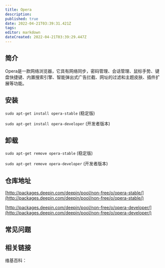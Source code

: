 ```yaml
---
title: Opera
description: 
published: true
date: 2022-04-21T03:39:31.421Z
tags: 
editor: markdown
dateCreated: 2022-04-21T03:39:29.447Z
---
```


## 简介

Opera是一款网络浏览器，它具有网络同步，密码管理、会话管理、鼠标手势、键盘快捷键、内置搜索引擎、智能弹出式广告拦截、网址的过滤和主题皮肤、插件扩展等功能。

## 安装

`sudo apt-get install opera-stable`      (稳定版)

`sudo apt-get install opera-developer`   (开发者版本)


## 卸载

`sudo apt-get remove opera-stable`        (稳定版)

`sudo apt-get remove opera-developer`   (开发者版本)


## 仓库地址

[http://packages.deepin.com/deepin/pool/non-free/o/opera-stable/](http://packages.deepin.com/deepin/pool/non-free/o/opera-stable/)

[http://packages.deepin.com/deepin/pool/non-free/o/opera-developer/](http://packages.deepin.com/deepin/pool/non-free/o/opera-developer/)


## 常见问题


## 相关链接

维基百科：